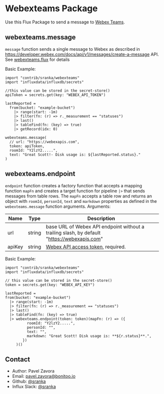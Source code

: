 # Webexteams Package

Use this Flux Package to send a message to [Webex Teams](https://www.webex.com/team-collaboration.html).

## webexteams.message

`message` function sends a single message to Webex as described in https://developer.webex.com/docs/api/v1/messages/create-a-message API. 
See [webexteams.flux](./webexteams.flux) for details

Basic Example:

    import "contrib/sranka/webexteams"
    import "influxdata/influxdb/secrets"

    //this value can be stored in the secret-store()
    apiToken = secrets.get(key: "WEBEX_API_TOKEN")

    lastReported =
      from(bucket: "example-bucket")
        |> range(start: -1m)
        |> filter(fn: (r) => r._measurement == "statuses")
        |> last()
        |> tableFind(fn: (key) => true)
        |> getRecord(idx: 0)

    webexteams.message(
      // url: "https://webexapis.com",
      token: apiToken,
      roomId: "Y2lzY2.....",
      text: "Great Scott!- Disk usage is: ${lastReported.status}."
    )

## webexteams.endpoint 

`endpoint` function creates a factory function that accepts a mapping function `mapFn` and creates a target function for pipeline `|>` that sends messages from table rows. The `mapFn` accepts a table row and returns an object with `roomId`, `personId`, `text` and `markdown` properties as defined in the `webexteams.message` function arguments. Arguments:

| Name     | Type   | Description                                                       |
| ----     | ----   | -----------                                                       |
| url      | string | base URL of Webex API endpoint without a trailing slash, by default "https://webexapis.com" |
| apiKey   | string | [Webex API access token](https://developer.webex.com/docs/api/getting-started), required. |

Basic Example:

    import "contrib/sranka/webexteams"
    import "influxdata/influxdb/secrets"

    // this value can be stored in the secret-store()
    token = secrets.get(key: "WEBEX_API_KEY")

    lastReported =
    from(bucket: "example-bucket")
      |> range(start: -1m)
      |> filter(fn: (r) => r._measurement == "statuses")
      |> last()
      |> tableFind(fn: (key) => true)
      |> webexteams.endpoint(token: token)(mapFn: (r) => ({
              roomId: "Y2lzY2.....",
              personId: "",
              text: "",
              markdown: "Great Scott! Disk usage is: **${r.status}**.", 
            })
         )()


## Contact

- Author: Pavel Zavora
- Email: pavel.zavora@bonitoo.io
- Github: [@sranka](https://github.com/sranka)
- Influx Slack: [@sranka](https://influxdata.com/slack)
